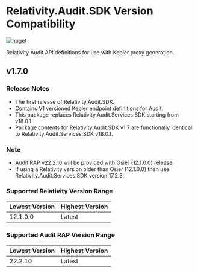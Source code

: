 # Relativity.Audit.SDK Version Compatibility

[![nuget](https://img.shields.io/nuget/v/Relativity.Audit.SDK.svg)](https://www.nuget.org/packages/Relativity.Audit.SDK/)

Relativity Audit API definitions for use with Kepler proxy generation.

## v1.7.0

### Release Notes
* The first release of Relativity.Audit.SDK.
* Contains V1 versioned Kepler endpoint definitions for Audit.
* This package replaces Relativity.Audit.Services.SDK starting from v18.0.1.
* Package contents for Relativity.Audit.SDK v1.7 are functionally identical to Relativity.Audit.Services.SDK v18.0.1.

### Note
* Audit RAP v22.2.10 will be provided with Osier (12.1.0.0) release.
* If using a Relativity version older than Osier (12.1.0.0) then use Relativity.Audit.Services.SDK version 17.2.3.

### Supported Relativity Version Range

Lowest Version | Highest Version
--- | ---
12.1.0.0 | Latest

### Supported Audit RAP Version Range

Lowest Version | Highest Version
--- | ---
22.2.10 | Latest

